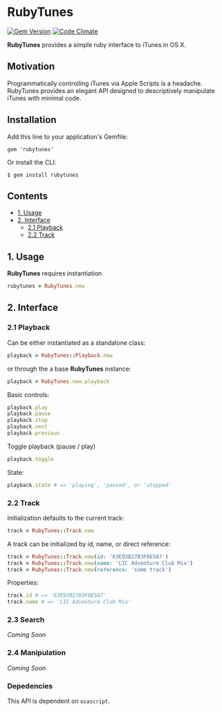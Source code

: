 # RubyTunes
[![Gem Version](https://badge.fury.io/rb/rubytunes.svg)](http://badge.fury.io/rb/rubytunes)
[![Code Climate](https://codeclimate.com/github/drn/rubytunes/badges/gpa.svg)](https://codeclimate.com/github/drn/rubytunes)

**RubyTunes** provides a simple ruby interface to iTunes in OS X.

## Motivation

Programmatically controlling iTunes via Apple Scripts is a headache. RubyTunes
provides an elegant API designed to descriptively manipulate iTunes with minimal
code.

## Installation

Add this line to your application's Gemfile:

    gem 'rubytunes'

Or install the CLI:

    $ gem install rubytunes

## Contents

* [1. Usage](#1-usage)
* [2. Interface](#2-interface)
  * [2.1 Playback](#21-playback)
  * [2.2 Track](#22-track)

## 1. Usage

**RubyTunes** requires instantiation

```ruby
rubytunes = RubyTunes.new
```

## 2. Interface

### 2.1 Playback

Can be either instantiated as a standalone class:
```ruby
playback = RubyTunes::Playback.new
```
or through the a base **RubyTunes** instance:
```ruby
playback = RubyTunes.new.playback
```

Basic controls:
```ruby
playback.play
playback.pause
playback.stop
playback.next
playback.previous
```

Toggle playback (pause / play)
```ruby
playback.toggle
```

State:
```ruby
playback.state # => 'playing', 'paused', or 'stopped'
```

### 2.2 Track

Initialization defaults to the current track:
```ruby
track = RubyTunes::Track.new
```
A track can be initialized by id, name, or direct reference:
```ruby
track = RubyTunes::Track.new(id: '63E93B27B3F0E5A7')
track = RubyTunes::Track.new(name: 'LIC Adventure Club Mix')
track = RubyTunes::Track.new(reference: 'some track')
```

Properties:
```ruby
track.id # => '63E93B27B3F0E5A7'
track.name # => 'LIC Adventure Club Mix'
```

### 2.3 Search

*Coming Soon*

### 2.4 Manipulation

*Coming Soon*

### Depedencies

This API is dependent on `osascript`.
